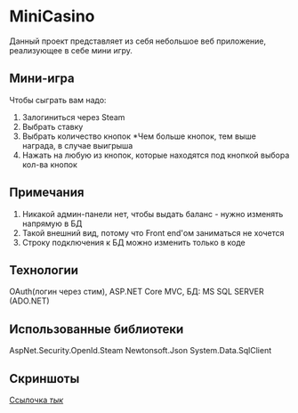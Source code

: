 # MiniCasino
Данный проект представляет из себя небольшое веб приложение, реализующее в себе мини игру.

## Мини-игра
Чтобы сыграть вам надо:
1) Залогиниться через Steam
2) Выбрать ставку
3) Выбрать количество кнопок
*Чем больше кнопок, тем выше награда, в случае выигрыша
4) Нажать на любую из кнопок, которые находятся под кнопкой выбора кол-ва кнопок


## Примечания
1) Никакой админ-панели нет, чтобы выдать баланс - нужно изменять напрямую в БД
2) Такой внешний вид, потому что Front end'ом заниматься не хочется
3) Строку подключения к БД можно изменить только в коде

## Технологии
OAuth(логин через стим), ASP.NET Core MVC, БД: MS SQL SERVER (ADO.NET)

## Использованные библиотеки
AspNet.Security.OpenId.Steam
Newtonsoft.Json
System.Data.SqlClient

## Скриншоты
[Ссылочка *тык*](https://github.com/MVPWendi/MiniCasino/blob/master/Screenshots/Screenshots.md)
